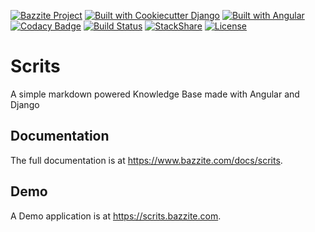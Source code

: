 [![Bazzite Project](https://img.shields.io/badge/Bazzite-project-blue.svg)](https://www.bazzite.com/products/scrits)
[![Built with Cookiecutter Django](https://img.shields.io/badge/built%20with-Cookiecutter%20Django-ff69b4.svg)](https://github.com/pydanny/cookiecutter-django/)
[![Built with Angular](https://img.shields.io/badge/built%20with-Angular-E20034.svg)](https://angular.io)
[![Codacy Badge](https://api.codacy.com/project/badge/Grade/daaeba545f7a43f0b7e09847e1f57faf)](https://www.codacy.com/app/bazzite/scrits?utm_source=github.com&amp;utm_medium=referral&amp;utm_content=bazzite/scrits&amp;utm_campaign=Badge_Grade)
[![Build Status](https://travis-ci.org/bazzite/scrits.svg?branch=develop)](https://travis-ci.org/bazzite/scrits)
[![StackShare](https://img.shields.io/badge/tech-stack-0690fa.svg?style=flat)](https://stackshare.io/bazzite/scrits)
[![License](https://img.shields.io/badge/license-MIT-blue.svg)](https://raw.githubusercontent.com/bazzite/scrits/develop/LICENSE)


# Scrits

A simple markdown powered Knowledge Base made with Angular and Django


## Documentation

The full documentation is at https://www.bazzite.com/docs/scrits.


## Demo

A Demo application is at https://scrits.bazzite.com.
